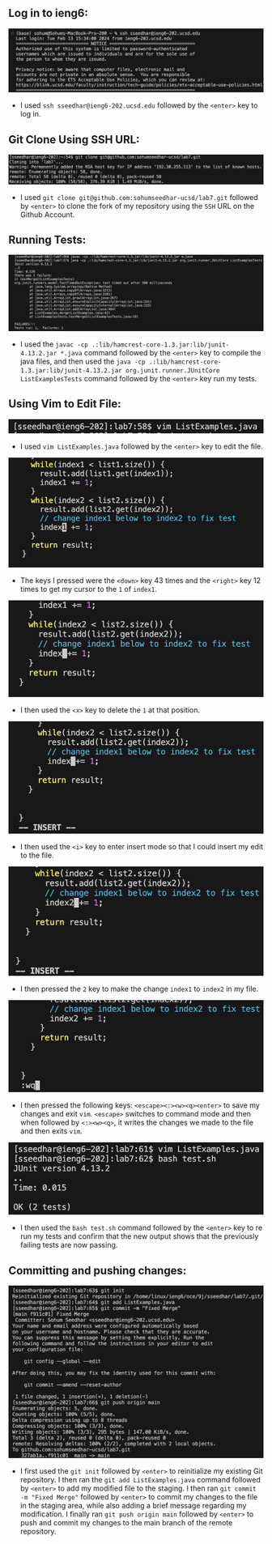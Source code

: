 ## Log in to ieng6:
![Image](https://github.com/sohumseedhar-ucsd/cse15l-lab-reports/blob/main/Screenshot%202024-02-26%20at%206.10.28%20PM.png?raw=true)
* I used ```ssh sseedhar@ieng6-202.ucsd.edu``` followed by the ```<enter>``` key to log in. 

## Git Clone Using SSH URL:
![Image](https://github.com/sohumseedhar-ucsd/cse15l-lab-reports/blob/main/Screenshot%202024-02-26%20at%206.09.14%20PM.png?raw=true)
* I used ```git clone git@github.com:sohumseedhar-ucsd/lab7.git``` followed by ```<enter>``` to clone the fork of my repository using the ```SSH``` URL on the Github Account. 

## Running Tests:
![Image](https://github.com/sohumseedhar-ucsd/cse15l-lab-reports/blob/main/Screenshot%202024-02-26%20at%206.08.27%20PM.png?raw=true)
* I used the ```javac -cp .:lib/hamcrest-core-1.3.jar:lib/junit-4.13.2.jar *.java``` command followed by the ```<enter>``` key to compile the java files, and then used the ```java -cp .:lib/hamcrest-core-1.3.jar:lib/junit-4.13.2.jar org.junit.runner.JUnitCore ListExamplesTests``` command followed by the ```<enter>``` key run my tests. 

## Using Vim to Edit File:
![Image](https://github.com/sohumseedhar-ucsd/cse15l-lab-reports/blob/main/Screenshot%202024-02-26%20at%206.31.16%20PM.png?raw=true)
* I used ```vim ListExamples.java``` followed by the ```<enter>``` key to edit the file.
  
![Image](https://github.com/sohumseedhar-ucsd/cse15l-lab-reports/blob/main/Screenshot%202024-02-26%20at%206.34.05%20PM.png?raw=true)
* The keys I pressed were the ```<down>``` key 43 times and the ```<right>``` key 12 times to get my cursor to the ```1``` of ```index1```.
  
![Image](https://github.com/sohumseedhar-ucsd/cse15l-lab-reports/blob/main/Screenshot%202024-02-26%20at%206.34.54%20PM.png?raw=true)
* I then used the ```<x>``` key to delete the ```1``` at that position. 

![Image](https://github.com/sohumseedhar-ucsd/cse15l-lab-reports/blob/main/Screenshot%202024-02-26%20at%206.35.29%20PM.png?raw=true)
* I then used the ```<i>``` key to enter insert mode so that I could insert my edit to the file. 

![Image](https://github.com/sohumseedhar-ucsd/cse15l-lab-reports/blob/main/Screenshot%202024-02-26%20at%206.36.06%20PM.png?raw=true)
* I then pressed the ```2``` key to make the change ```index1``` to ```index2``` in my file. 

![Image](https://github.com/sohumseedhar-ucsd/cse15l-lab-reports/blob/main/Screenshot%202024-02-26%20at%206.36.36%20PM.png?raw=true)
* I then pressed the following keys: ```<escape><:><w><q><enter>``` to save my changes and exit ```vim```. ```<escape>``` switches to command mode and then when followed by ```<:><w><q>```, it writes the changes we made to the file and then exits ```vim```. 

![Image](https://github.com/sohumseedhar-ucsd/cse15l-lab-reports/blob/main/Screenshot%202024-02-26%20at%206.37.33%20PM.png?raw=true)
* I then used the ```bash test.sh``` command followed by the ```<enter>``` key to re run my tests and confirm that the new output shows that the previously failing tests are now passing. 

## Committing and pushing changes:
![Image](https://github.com/sohumseedhar-ucsd/cse15l-lab-reports/blob/main/Screenshot%202024-02-26%20at%206.48.55%20PM.png?raw=true)
* I first used the ```git init``` followed by ```<enter>``` to reinitialize my existing Git repository. I then ran the ```git add ListExamples.java``` command followed by ```<enter>``` to add my modified file to the staging. I then ran ```git commit -m "Fixed Merge"``` followed by ```<enter>``` to commit my changes to the file in the staging area, while also adding a brief message regarding my modification. I finally ran ```git push origin main``` followed by ```<enter>``` to push and commit my changes to the main branch of the remote repository. 


